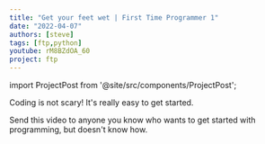 ```yaml
---
title: "Get your feet wet | First Time Programmer 1"
date: "2022-04-07"
authors: [steve]
tags: [ftp,python]
youtube: rM8BZdOA_60
project: ftp
---
```


import ProjectPost from '@site/src/components/ProjectPost';

<ProjectPost frontmatter={frontmatter}>
Coding is not scary! It's really easy to get started.

Send this video to anyone you know who wants to get started with programming, but doesn't know how.
</ProjectPost>
